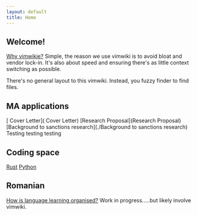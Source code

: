 ```yaml
---
layout: default
title: Home
---
```


## Welcome! 
[Why vimwikie?](./why.md) Simple, the reason we use vimwiki is to avoid bloat and vendor lock-in. It's also about speed and ensuring there's as little context switching as possible.

There's no general layout to this vimwiki. Instead, you fuzzy finder to
find files.

## MA applications
[ Cover Letter]( Cover Letter)
[Research Proposal](Research Proposal)
[Background to sanctions research](./Background to sanctions research)
Testing testing testing

## Coding space

[Rust](Rust)
[Python](Python)

## Romanian

[How is language learning organised?](./for_language_learning.md) Work in progress.....but likely involve vimwiki.   


